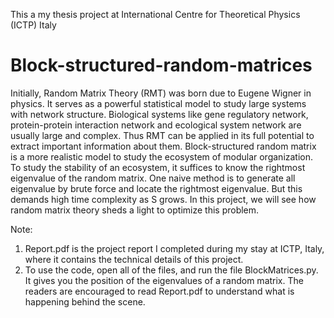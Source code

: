 This a my thesis project at International Centre for Theoretical Physics (ICTP) Italy

# Block-structured-random-matrices

Initially, Random Matrix Theory (RMT) was born due to Eugene Wigner in physics. It serves as a powerful statistical model to study large systems with network structure. Biological systems like gene regulatory network, protein-protein interaction network and ecological system network are usually large and complex. Thus RMT can be applied in its full potential to extract important information about them. Block-structured random matrix is a more realistic model to study the ecosystem of modular organization. To study the stability of an ecosystem, it suffices to know the rightmost eigenvalue of the random matrix. One naive method is to generate all eigenvalue by brute force and locate the rightmost eigenvalue. But this demands high time complexity as S grows. In this project, we will see how random matrix theory sheds a light to optimize this problem. 

Note: 
1) Report.pdf is the project report I completed during my stay at ICTP, Italy, where it contains the technical details of this project.  
2) To use the code, open all of the files, and run the file BlockMatrices.py. It gives you the position of the eigenvalues of a random matrix. The readers are encouraged to read Report.pdf to understand what is happening behind the scene. 
